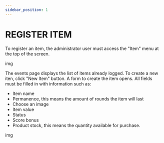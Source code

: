 ```yaml
---
sidebar_position: 1
---
```


# REGISTER ITEM

To register an item, the administrator user must access the "Item" menu at the top of the screen.

img

The events page displays the list of items already logged. To create a new iten, click "New Item" button. A form to create the item opens. All fields must be filled in with information such as:

- Item name
- Permanence, this means the amount of rounds the item will last
- Choose an image
- Item value
- Status
- Score bonus
- Product stock, this means the quantity available for purchase.

img
